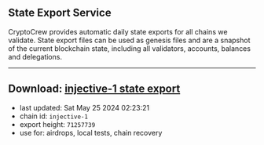 ## State Export Service
CryptoCrew provides automatic daily state exports for all chains we validate. State export files can be used as genesis files and are a snapshot of the current blockchain state, including all validators, accounts, balances and delegations.

---
**Download: [injective-1 state export](https://dl-eu2.ccvalidators.com/SERVICE/injective/injective-1_export_71257739.json)**
---

- last updated: Sat May 25 2024 02:23:21
- chain id: `injective-1`
- export height: `71257739`
- use for: airdrops, local tests, chain recovery
